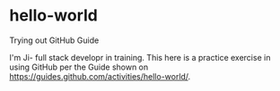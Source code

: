 # hello-world
Trying out GitHub Guide

I'm Ji- full stack developr in training. 
This here is a practice exercise in using GitHub per the Guide shown on https://guides.github.com/activities/hello-world/.
